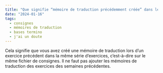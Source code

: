 ```yaml
---
title: "Que signifie “mémoire de traduction précédemment créée” dans les consignes ? Quelle mémoire est-ce que je dois utiliser ?"
date: "2024-01-16"
tags:
  - consignes
  - mémoires de traduction
  - bases termino
  - j'ai un doute
---
```


Cela signifie que vous avez créé une mémoire de traduction lors d’un exercice précédent dans la même série d’exercices, c’est-à-dire sur le même fichier de consignes. Il ne faut pas ajouter les mémoires de traduction des exercices des semaines précédentes.

